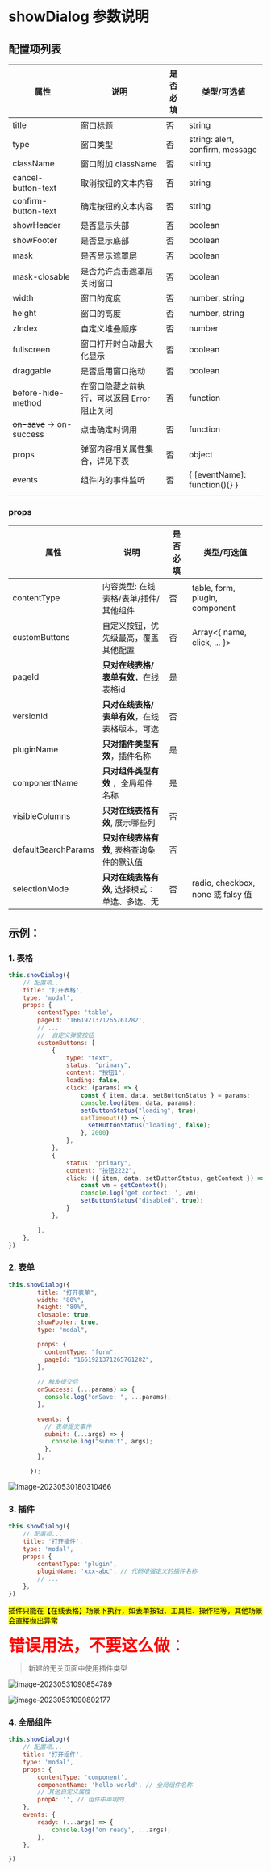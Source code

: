 # showDialog 参数说明

## 配置项列表

| 属性                | 说明                                        | 是否必填 | 类型/可选值                     |
| ------------------- | ------------------------------------------- | -------- | ------------------------------- |
| title               | 窗口标题                                    | 否       | string                          |
| type                | 窗口类型                                    | 否       | string: alert, confirm, message |
| className           | 窗口附加 className                          | 否       | string                          |
| cancel-button-text  | 取消按钮的文本内容                          | 否       | string                          |
| confirm-button-text | 确定按钮的文本内容                          | 否       | string                          |
| showHeader          | 是否显示头部                                | 否       | boolean                         |
| showFooter          | 是否显示底部                                | 否       | boolean                         |
| mask                | 是否显示遮罩层                              | 否       | boolean                         |
| mask-closable       | 是否允许点击遮罩层关闭窗口                  | 否       | boolean                         |
| width               | 窗口的宽度                                  | 否       | number, string                  |
| height              | 窗口的高度                                  | 否       | number, string                  |
| zIndex              | 自定义堆叠顺序                              | 否       | number                          |
| fullscreen          | 窗口打开时自动最大化显示                    | 否       | boolean                         |
| draggable           | 是否启用窗口拖动                            | 否       | boolean                         |
| before-hide-method  | 在窗口隐藏之前执行，可以返回 Error 阻止关闭 | 否       | function                        |
| ~~on-save~~ -> on-success         | 点击确定时调用 | 否   | function                          |
| props               | 弹窗内容相关属性集合，详见下表              | 否       | object                          |
| events              | 组件内的事件监听   | 否       | { [eventName]: function(){} }   |
|                     |                                             |          |                                 |

### props

| 属性                | 说明                                           | 是否必填 | 类型/可选值                       |
| ---- | ---- | ---- | ---- |
| contentType         | 内容类型: 在线表格/表单/插件/其他组件          | 否       | table, form, plugin, component    |
| customButtons       | 自定义按钮，优先级最高，覆盖其他配置           | 否       | Array<{ name, click, ... }>       |
| pageId              | **只对在线表格/表单有效**，在线表格id          | 是       |                                   |
| versionId           | **只对在线表格/表单有效**，在线表格版本，可选  | 否       |                                   |
| pluginName          | **只对插件类型有效**，插件名称                 | 是       |                                   |
| componentName       | **只对组件类型有效** ，全局组件名称            | 是       |                                   |
| visibleColumns      | **只对在线表格有效**, 展示哪些列               | 否       |                                   |
| defaultSearchParams | **只对在线表格有效**, 表格查询条件的默认值     | 否       |                                   |
| selectionMode       | **只对在线表格有效**, 选择模式：单选、多选、无 | 否       | radio, checkbox, none 或 falsy 值 |

## 示例：

### 1. 表格

```js
this.showDialog({
    // 配置项...
    title: '打开表格',
    type: 'modal',
    props: {
        contentType: 'table',
        pageId: '1661921371265761282',
        // ...
        //  自定义弹窗按钮
        customButtons: [
            {
                type: "text",
                status: "primary",
                content: "按钮1",
                loading: false,
                click: (params) => {
                    const { item, data, setButtonStatus } = params;
                    console.log(item, data, params);
                    setButtonStatus("loading", true);
                    setTimeout(() => {
                      setButtonStatus("loading", false);
                    }, 2000)
                },
            },
            {
                status: "primary",
                content: "按钮2222",
                click: ({ item, data, setButtonStatus, getContext }) => {
                    const vm = getContext();
                    console.log('get context: ', vm);
                    setButtonStatus("disabled", true);
                }
            },

        ],
    },
})

```

### 2. 表单

```js
this.showDialog({
        title: "打开表单",
        width: "80%",
        height: "80%",
        closable: true,
        showFooter: true,
        type: "modal",

        props: {
          contentType: "form",
          pageId: "1661921371265761282",
        },
		
    	// 触发提交后
        onSuccess: (...params) => {
          console.log("onSave: ", ...params);
        },

        events: {
          // 表单提交事件  
          submit: (...args) => {
            console.log("submit", args);
          },
        },

      });
```

![image-20230530180310466](https://s2.loli.net/2023/05/30/FWxr2qU6clfwE7J.png)

### 3. 插件



```js
this.showDialog({
    // 配置项...
    title: '打开插件',
    type: 'modal',
    props: {
        contentType: 'plugin',
        pluginName: 'xxx-abc', // 代码增强定义的插件名称
        // ...
    },
})

```

<mark>插件只能在【在线表格】场景下执行，如表单按钮、工具栏、操作栏等，其他场景会直接抛出异常</mark>

<font color=red size=6 face="黑体">**错误用法，不要这么做**：</font>


>  新建的无关页面中使用插件类型

![image-20230531090854789](https://s2.loli.net/2023/05/31/Y9dxISDWRjQ7nNP.png)

![image-20230531090802177](https://s2.loli.net/2023/05/31/TEwdsnuRFhNkJgB.png)



### 4. 全局组件

```js
this.showDialog({
    // 配置项...
    title: '打开组件',
    type: 'modal',
    props: {
        contentType: 'component',
        componentName: 'hello-world', // 全局组件名称
        // 其他自定义属性：
        propA: '', // 组件中声明的
    },
    events: {
        ready: (...args) => {
            console.log('on ready', ...args);
        },
    },

})

```